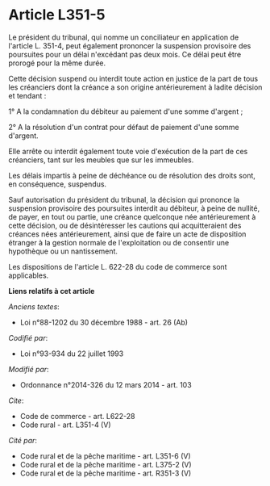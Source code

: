 # Article L351-5

Le président du tribunal, qui nomme un conciliateur en application de l'article L. 351-4, peut également prononcer la
suspension provisoire des poursuites pour un délai n'excédant pas deux mois. Ce délai peut être prorogé pour la même durée. 

Cette décision suspend ou interdit toute action en justice de la part de tous les créanciers dont la créance a son origine
antérieurement à ladite décision et tendant : 

1° A la condamnation du débiteur au paiement d'une somme d'argent ; 

2° A la résolution d'un contrat pour défaut de paiement d'une somme d'argent. 

Elle arrête ou interdit également toute voie d'exécution de la part de ces créanciers, tant sur les meubles que sur les
immeubles. 

Les délais impartis à peine de déchéance ou de résolution des droits sont, en conséquence, suspendus. 

Sauf autorisation du président du tribunal, la décision qui prononce la suspension provisoire des poursuites interdit au
débiteur, à peine de nullité, de payer, en tout ou partie, une créance quelconque née antérieurement à cette décision, ou de
désintéresser les cautions qui acquitteraient des créances nées antérieurement, ainsi que de faire un acte de disposition
étranger à la gestion normale de l'exploitation ou de consentir une hypothèque ou un nantissement. 

Les dispositions de l'article L. 622-28 du code de commerce sont applicables.

**Liens relatifs à cet article**

_Anciens textes_:

  - Loi n°88-1202 du 30 décembre 1988 - art. 26 (Ab)

_Codifié par_:

  - Loi n°93-934 du 22 juillet 1993

_Modifié par_:

  - Ordonnance n°2014-326 du 12 mars 2014 - art. 103

_Cite_:

  - Code de commerce - art. L622-28
  - Code rural - art. L351-4 (V)

_Cité par_:

  - Code rural et de la pêche maritime - art. L351-6 (V)
  - Code rural et de la pêche maritime - art. L375-2 (V)
  - Code rural et de la pêche maritime - art. R351-3 (V)
